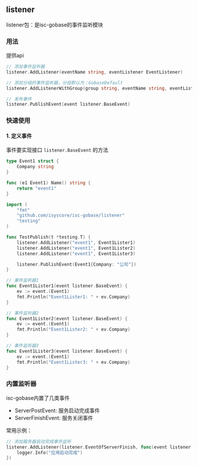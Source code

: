 ## listener
listener包：是isc-gobase的事件监听模块

### 用法

提供api
```go
// 添加事件监听器
listener.AddListener(eventName string, eventListener EventListener)

// 添加分组的事件监听器，分组默认为：GobaseDefault
listener.AddListenerWithGroup(group string, eventName string, eventListener EventListener)

// 发布事件
listener.PublishEvent(event listener.BaseEvent)
```

### 快速使用
#### 1. 定义事件
事件要实现接口 `listener.BaseEvent` 的方法

```go
type Event1 struct {
    Company string
}

func (e1 Event1) Name() string {
    return "event1"
}
```

```go
import (
    "fmt"
    "github.com/isyscore/isc-gobase/listener"
    "testing"
)

func TestPublish(t *testing.T) {
    listener.AddListener("event1", Event1Lister1)
    listener.AddListener("event1", Event1Lister2)
    listener.AddListener("event1", Event1Lister3)

    listener.PublishEvent(Event1{Company: "公司"})
}

// 事件监听器1
func Event1Lister1(event listener.BaseEvent) {
    ev := event.(Event1)
    fmt.Println("Event1Lister1: " + ev.Company)
}

// 事件监听器2
func Event1Lister2(event listener.BaseEvent) {
    ev := event.(Event1)
    fmt.Println("Event1Lister2: " + ev.Company)
}

// 事件监听器3
func Event1Lister3(event listener.BaseEvent) {
    ev := event.(Event1)
    fmt.Println("Event1Lister3: " + ev.Company)
}
```

### 内置监听器
isc-gobase内置了几类事件
- ServerPostEvent: 服务启动完成事件
- ServerFinishEvent: 服务关闭事件

常用示例：
```go
// 添加服务器启动完成事件监听
listener.AddListener(listener.EventOfServerFinish, func(event listener.BaseEvent) {
    logger.Info("应用启动完成")
})
```
